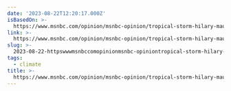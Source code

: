 ```yaml
---
date: '2023-08-22T12:20:17.000Z'
isBasedOn: >-
  https://www.msnbc.com/opinion/msnbc-opinion/tropical-storm-hilary-maui-wildfire-climate-change-rcna100969
link: >-
  https://www.msnbc.com/opinion/msnbc-opinion/tropical-storm-hilary-maui-wildfire-climate-change-rcna100969
slug: >-
  2023-08-22-httpswwwmsnbccomopinionmsnbc-opiniontropical-storm-hilary-maui-wildfire-climate-change-rcna100969
tags:
  - climate
title: >-
  https://www.msnbc.com/opinion/msnbc-opinion/tropical-storm-hilary-maui-wildfire-climate-change-rcna100969
---
```



